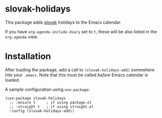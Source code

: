 # slovak-holidays

This package adds [slovak](http://en.wikipedia.org/wiki/Slovakia) holidays to the Emacs calendar.

If you have `org-agenda-include-diary` set to `t`, these will be also listed in the `org-agenda` view.

# Installation

After loading the package, add a call to `(slovak-holidays-add)` somewhere into your `.emacs`.  Note that this must be called *before* Emacs calendar is loaded.

A sample configuration using `use-package`:

``` emacs-lisp
(use-package slovak-holidays
  ;; :ensure t     ; if using package.el
  ;; :straight t   ; if using straight.el
  :config (slovak-holidays-add))
```
